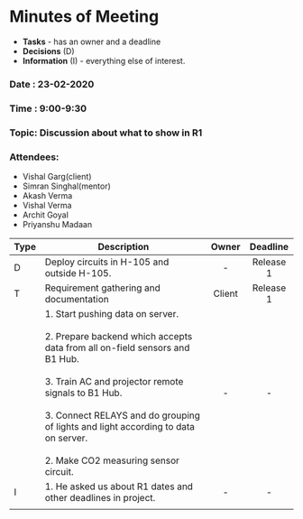 # Minutes of Meeting

- **Tasks** - has an owner and a deadline
- **Decisions** (D) 
- **Information** (I) - everything else of interest.

### Date : 23-02-2020

### Time : 9:00-9:30

### Topic: Discussion about what to show in R1

### Attendees:

- Vishal Garg(client)
- Simran Singhal(mentor)
- Akash Verma
- Vishal Verma
- Archit Goyal
- Priyanshu Madaan

| Type | Description                                                  | Owner  |  Deadline  |
| ---- | ------------------------------------------------------------ | :----: | :--------: |
| D    | Deploy circuits in H-105 and outside H-105.|   -    | Release 1 |
| T    | Requirement gathering and documentation                      | Client | Release 1 |
|      | 1. Start pushing data on server.<br/><br/>2. Prepare backend which accepts data from all on-field sensors and B1 Hub.<br/><br/>3. Train AC and projector remote signals to B1 Hub.<br/><br/>3. Connect RELAYS and do grouping of lights and light according to data on server.<br/><br/>2. Make CO2 measuring sensor circuit.<br/> |   -    |     -      |
| I    | 1. He asked us about R1 dates and other deadlines in project.<br/> |   -    |     -      |
|      |                                                              |        |            |















